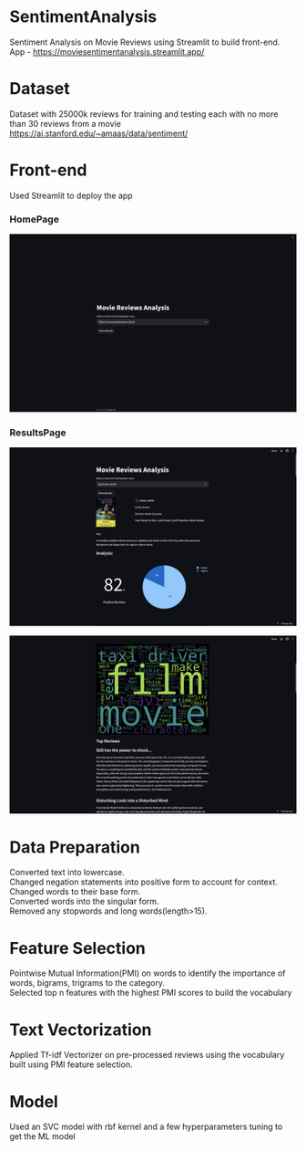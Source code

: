 # SentimentAnalysis
Sentiment Analysis on Movie Reviews using Streamlit to build front-end.  
App - https://moviesentimentanalysis.streamlit.app/

# Dataset
Dataset with 25000k reviews for training and testing each with no more than 30 reviews from a movie
https://ai.stanford.edu/~amaas/data/sentiment/

# Front-end
Used Streamlit to deploy the app

<h3>HomePage</h3>

![](Images/homepage.png)

<h3>ResultsPage</h3>

![](Images/showresults1.png)

![](Images/showresults2.png)


# Data Preparation
Converted text into lowercase.  
Changed negation statements into positive form to account for context.  
Changed words to their base form.  
Converted words into the singular form.  
Removed any stopwords and long words(length>15).  

# Feature Selection
Pointwise Mutual Information(PMI) on words to identify the importance of words, bigrams, trigrams to the category.  
Selected top n features with the highest PMI scores to build the vocabulary

# Text Vectorization
Applied Tf-idf Vectorizer on pre-processed reviews using the vocabulary built using PMI feature selection.  

# Model
Used an SVC model with rbf kernel and a few hyperparameters tuning to get the ML model







